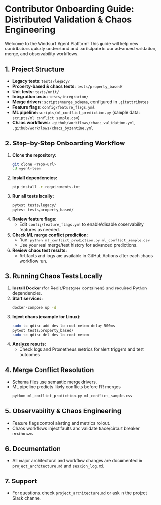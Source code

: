 # Contributor Onboarding Guide: Distributed Validation & Chaos Engineering

Welcome to the Windsurf Agent Platform! This guide will help new contributors quickly understand and participate in our advanced validation, merge, and observability workflows.

## 1. Project Structure
- **Legacy tests:** `tests/legacy/`
- **Property-based & chaos tests:** `tests/property_based/`
- **Unit tests:** `tests/unit/`
- **Integration tests:** `tests/integration/`
- **Merge drivers:** `scripts/merge_schema`, configured in `.gitattributes`
- **Feature flags:** `config/feature_flags.yml`
- **ML pipeline:** `scripts/ml_conflict_prediction.py` (sample data: `scripts/ml_conflict_sample.csv`)
- **Chaos workflows:** `.github/workflows/chaos_validation.yml`, `.github/workflows/chaos_byzantine.yml`

## 2. Step-by-Step Onboarding Workflow
1. **Clone the repository:**
   ```bash
   git clone <repo-url>
   cd agent-team
   ```
2. **Install dependencies:**
   ```bash
   pip install -r requirements.txt
   ```
3. **Run all tests locally:**
   ```bash
   pytest tests/legacy/
   pytest tests/property_based/
   ```
4. **Review feature flags:**
   - Edit `config/feature_flags.yml` to enable/disable observability features as needed.
5. **Check ML merge conflict prediction:**
   - Run: `python ml_conflict_prediction.py ml_conflict_sample.csv`
   - Use your real merge/test history for advanced predictions.
6. **Review chaos test results:**
   - Artifacts and logs are available in GitHub Actions after each chaos workflow run.

## 3. Running Chaos Tests Locally
1. **Install Docker** (for Redis/Postgres containers) and required Python dependencies.
2. **Start services:**
   ```bash
   docker-compose up -d
   ```
3. **Inject chaos (example for Linux):**
   ```bash
   sudo tc qdisc add dev lo root netem delay 500ms
   pytest tests/property_based/
   sudo tc qdisc del dev lo root netem
   ```
4. **Analyze results:**
   - Check logs and Prometheus metrics for alert triggers and test outcomes.

## 4. Merge Conflict Resolution
- Schema files use semantic merge drivers.
- ML pipeline predicts likely conflicts before PR merges:
   ```bash
   python ml_conflict_prediction.py ml_conflict_sample.csv
   ```

## 5. Observability & Chaos Engineering
- Feature flags control alerting and metrics rollout.
- Chaos workflows inject faults and validate trace/circuit breaker resilience.

## 6. Documentation
- All major architectural and workflow changes are documented in `project_architecture.md` and `session_log.md`.

## 7. Support
- For questions, check `project_architecture.md` or ask in the project Slack channel.
